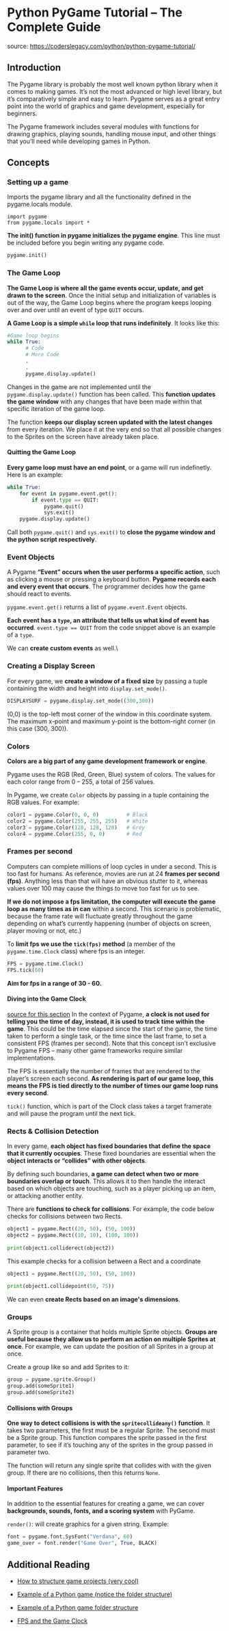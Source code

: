 # Python PyGame Tutorial – The Complete Guide
source: https://coderslegacy.com/python/python-pygame-tutorial/

## Introduction
The Pygame library is probably the most well known python library when it comes to making games. It’s not the most advanced or high level library, but it’s comparatively simple and easy to learn. Pygame serves as a great entry point into the world of graphics and game development, especially for beginners.

The Pygame framework includes several modules with functions for drawing graphics, playing sounds, handling mouse input, and other things that you’ll need while developing games in Python.

## Concepts

### Setting up a game

Imports the pygame library and all the functionality defined in the pygame.locals module.

```
import pygame
from pygame.locals import *
```

**The init() function in pygame initializes the pygame engine**. This line must be included before you begin writing any pygame code.

```python
pygame.init()
```

### The Game Loop
**The Game Loop is where all the game events occur, update, and get drawn to the screen**. Once the initial setup and initialization of variables is out of the way, the Game Loop begins where the program keeps looping over and over until an event of type `QUIT` occurs.

**A Game Loop is a simple `while` loop that runs indefinitely**. It looks like this:

```python
#Game loop begins
while True:
      # Code
      # More Code
      .
      .
      pygame.display.update()
```

Changes in the game are not implemented until the `pygame.display.update()` function has been called. This **function updates the game window** with any changes that have been made within that specific iteration of the game loop. 

The function **keeps our display screen updated with the latest changes** from every iteration. We place it at the very end so that all possible changes to the Sprites on the screen have already taken place.

#### Quitting the Game Loop
**Every game loop must have an end point**, or a game will run indefinetly. Here is an example:

```python
while True:
    for event in pygame.event.get():
        if event.type == QUIT:
            pygame.quit()
            sys.exit()
    pygame.display.update()
```

Call both `pygame.quit()` and `sys.exit()` to **close the pygame window and the python script respectively**.

### Event Objects
A Pygame **“Event” occurs when the user performs a specific action**, such as clicking a mouse or pressing a keyboard button. **Pygame records each and every event that occurs**. The programmer decides how the game should react to events.

`pygame.event.get()` returns a list of `pygame.event.Event` objects.

**Each event has a `type`, an attribute that tells us what kind of event has occurred**. `event.type == QUIT` from the code snippet above is an example of a `type`.

We can **create custom events** as well.\

### Creating a Display Screen
For every game, we **create a window of a fixed size** by passing a tuple containing the width and height into `display.set_mode()`.

```python
DISPLAYSURF = pygame.display.set_mode((300,300))
```

(0,0) is the top-left most corner of the window in this coordinate system. The maximum x-point and maximum y-point is the bottom-right corner (in this case (300, 300)).

### Colors
**Colors are a big part of any game development framework or engine**.

Pygame uses the RGB (Red, Green, Blue) system of colors. The values for each color range from 0 – 255, a total of 256 values.

In Pygame, we create `Color` objects by passing in a tuple containing the RGB values. For example:

```python
color1 = pygame.Color(0, 0, 0)         # Black
color2 = pygame.Color(255, 255, 255)   # White
color3 = pygame.Color(128, 128, 128)   # Grey
color4 = pygame.Color(255, 0, 0)       # Red
```

### Frames per second
Computers can complete millions of loop cycles in under a second. This is too fast for humans. As reference, movies are run at 24 **frames per second (fps)**. Anything less than that will have an obvious stutter to it, whereas values over 100 may cause the things to move too fast for us to see.

**If we do not impose a fps limitation, the computer will execute the game loop as many times as in can** within a second. This scenario is problematic, because the frame rate will fluctuate greatly throughout the game depending on what’s currently happening (number of objects on screen, player moving or not, etc.)

To **limit fps we use the `tick(fps)` method** (a member of the `pygame.time.Clock` class) where fps is an integer.

```python
FPS = pygame.time.Clock()
FPS.tick(60)
```

**Aim for fps in a range of 30 - 60.**

#### Diving into the Game Clock
[source for this section](https://gamedevacademy.org/pygame-fps-tutorial/)
In the context of Pygame, **a clock is not used for telling you the time of day, instead, it is used to track time within the game**.  This could be the time elapsed since the start of the game, the time taken to perform a single task, or the time since the last frame, to set a consistent FPS (frames per second). Note that this concept isn’t exclusive to Pygame FPS – many other game frameworks require similar implementations.

The FPS is essentially the number of frames that are rendered to the player’s screen each second. **As rendering is part of our game loop, this means the FPS is tied directly to the number of times our game loop runs every second**.

`tick()` function, which is part of the Clock class takes a target framerate and will pause the program until the next tick.

### Rects & Collision Detection
In every game, **each object has fixed boundaries that define the space that it currently occupies**. These fixed boundaries are essential when the **object interacts or “collides” with other objects**.

By defining such boundaries, **a game can detect when two or more boundaries overlap or touch**. This allows it to then handle the interact based on which objects are touching, such as a player picking up an item, or attacking another entity.

There are **functions to check for collisions**. For example, the code below checks for collisions between two Rects.

```python
object1 = pygame.Rect((20, 50), (50, 100))
object2 = pygame.Rect((10, 10), (100, 100))
 
print(object1.colliderect(object2))
```

This example checks for a collision between a Rect and a coordinate
```python
object1 = pygame.Rect((20, 50), (50, 100))
 
print(object1.collidepoint(50, 75))
```

We can even **create Rects based on an image's dimensions**.

### Groups
A Sprite group is a container that holds multiple Sprite objects. **Groups are useful because they allow us to perform an action on multiple Sprites at once**. For example, we can update the position of all Sprites in a group at once.

Create a group like so and add Sprites to it:
```python
group = pygame.sprite.Group()
group.add(someSprite1)
group.add(someSprite2)
```

#### Collisions with Groups
**One way to detect collisions is with the `spritecollideany()` function**.
It takes two parameters, the first must be a regular Sprite. The second must be a Sprite group. This function compares the sprite passed in the first parameter, to see if it’s touching any of the sprites in the group passed in parameter two.

The function will return any single sprite that collides with with the given group. If there are no collisions, then this returns `None`.

#### Important Features
In addition to the essential features for creating a game, we can cover **backgrounds, sounds, fonts, and a scoring system** with PyGame.

`render()`: will create graphics for a given string. Example:

```python
font = pygame.font.SysFont("Verdana", 60)
game_over = font.render("Game Over", True, BLACK)
```

## Additional Reading
* [How to structure game projects (very cool)](https://joshanthony.info/2021/12/06/how-i-structure-my-game-projects/)

* [Example of a Python game (notice the folder structure)](https://github.com/Mekire/pygame-mutiscene-template-with-movie/tree/master)

* [Example of a Python game folder structure](https://python-forum.io/thread-6431.html)

* [FPS and the Game Clock](https://gamedevacademy.org/pygame-fps-tutorial/)